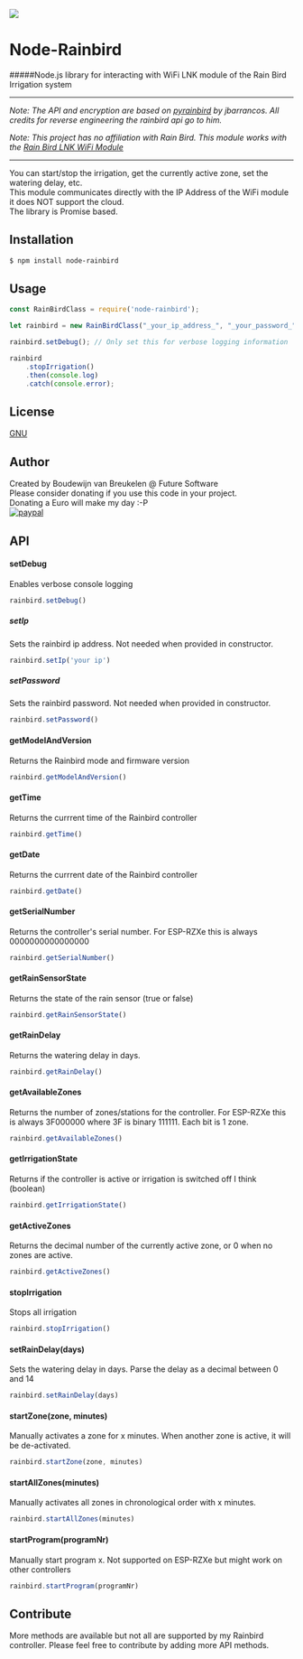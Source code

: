 ![](http://iqweb.rainbird.com/iq/images/logos/rainbird.png) 
# Node-Rainbird
 
#####Node.js library for interacting with WiFi LNK module of the Rain Bird Irrigation system  

----

*Note: The API and encryption are based on [pyrainbird](https://github.com/jbarrancos/pyrainbird) by jbarrancos.
All credits for reverse engineering the rainbird api go to him.* 

*Note: This project has no affiliation with Rain Bird. This module works with the [Rain Bird LNK WiFi Module](http://www.rainbird.com/landscape/products/controllers/LNK-WiFi.htm)*

----

You can start/stop the irrigation, get the currently active zone, set the watering delay, etc.  
This module communicates directly with the IP Address of the WiFi module it does NOT support the cloud.  
The library is Promise based.


## Installation
```sh
$ npm install node-rainbird
```

## Usage
```js
const RainBirdClass = require('node-rainbird');

let rainbird = new RainBirdClass("_your_ip_address_", "_your_password_");

rainbird.setDebug(); // Only set this for verbose logging information 

rainbird
    .stopIrrigation()
    .then(console.log)
    .catch(console.error);
```

## License
[GNU](https://github.com/bbreukelen/node-rainbird/blob/master/LICENSE)

## Author
Created by Boudewijn van Breukelen @ Future Software  
Please consider donating if you use this code in your project.  
Donating a Euro will make my day :-P   
[![paypal](https://www.paypalobjects.com/en_US/i/btn/btn_donateCC_LG.gif)](https://paypal.me/bbreukelen)  

## API

#### setDebug
Enables verbose console logging
```js
rainbird.setDebug()
```

##### setIp
Sets the rainbird ip address. Not needed when provided in constructor.
```js
rainbird.setIp('your ip')
```

##### setPassword
Sets the rainbird password. Not needed when provided in constructor.
```js
rainbird.setPassword()
```

#### getModelAndVersion
Returns the Rainbird mode and firmware version
```js
rainbird.getModelAndVersion()
```

#### getTime
Returns the currrent time of the Rainbird controller
```js
rainbird.getTime()
```

#### getDate
Returns the currrent date of the Rainbird controller
```js
rainbird.getDate()
```

#### getSerialNumber
Returns the controller's serial number. For ESP-RZXe this is always 0000000000000000
```js
rainbird.getSerialNumber()
```

#### getRainSensorState
Returns the state of the rain sensor (true or false)
```js
rainbird.getRainSensorState()
```

#### getRainDelay
Returns the watering delay in days.
```js
rainbird.getRainDelay()
```

#### getAvailableZones
Returns the number of zones/stations for the controller. For ESP-RZXe this is always 3F000000 where 3F is binary 111111. Each bit is 1 zone.
```js
rainbird.getAvailableZones()
```

#### getIrrigationState
Returns if the controller is active or irrigation is switched off I think (boolean)
```js
rainbird.getIrrigationState()
```

#### getActiveZones
Returns the decimal number of the currently active zone, or 0 when no zones are active.
```js
rainbird.getActiveZones()
```

#### stopIrrigation
Stops all irrigation
```js
rainbird.stopIrrigation()
```

#### setRainDelay(days)
Sets the watering delay in days. Parse the delay as a decimal between 0 and 14
```js
rainbird.setRainDelay(days)
```

#### startZone(zone, minutes)
Manually activates a zone for x minutes. When another zone is active, it will be de-activated.
```js
rainbird.startZone(zone, minutes)
```

#### startAllZones(minutes)
Manually activates all zones in chronological order with x minutes.
```js
rainbird.startAllZones(minutes)
```

#### startProgram(programNr)
Manually start program x. Not supported on ESP-RZXe but might work on other controllers
```js
rainbird.startProgram(programNr)
```

## Contribute
More methods are available but not all are supported by my Rainbird controller.
Please feel free to contribute by adding more API methods.